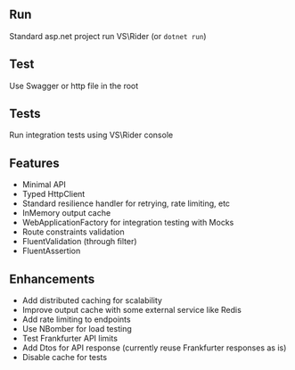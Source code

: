 ## Run
Standard asp.net project run VS\Rider (or `dotnet run`)

## Test
Use Swagger or http file in the root

## Tests
Run integration tests using VS\Rider console

## Features
- Minimal API
- Typed HttpClient
- Standard resilience handler for retrying, rate limiting, etc
- InMemory output cache
- WebApplicationFactory for integration testing with Mocks
- Route constraints validation  
- FluentValidation (through filter)
- FluentAssertion

## Enhancements
- Add distributed caching for scalability
- Improve output cache with some external service like Redis
- Add rate limiting to endpoints
- Use NBomber for load testing
- Test Frankfurter API limits
- Add Dtos for API response (currently reuse Frankfurter responses as is)
- Disable cache for tests
